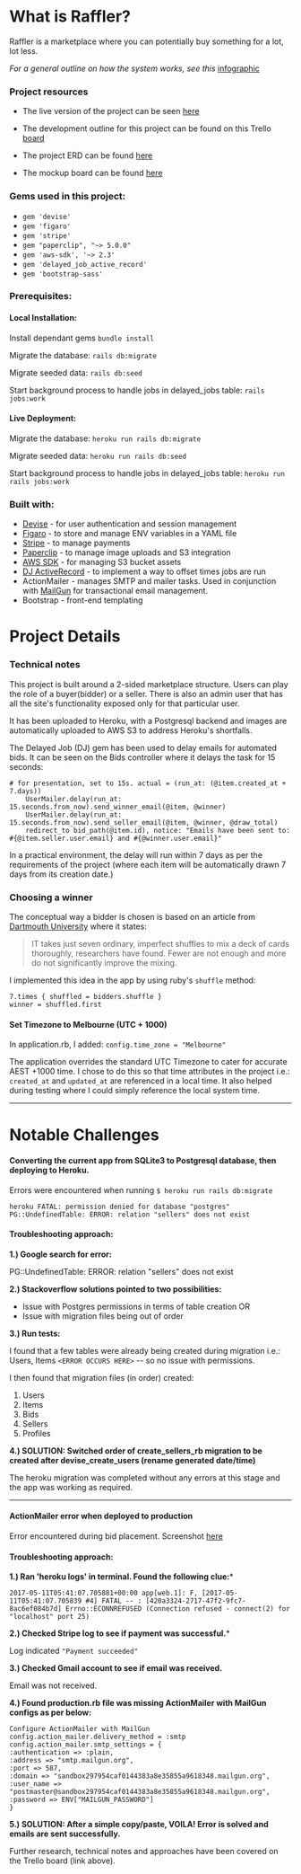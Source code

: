 # What is Raffler?

Raffler is a marketplace where you can potentially buy something for a lot, lot less.

*For a general outline on how the system works, see this* [infographic](https://1drv.ms/p/s!AtM30fNCNt04mhfA-JqnUmBgtnfK)


### Project resources
- The live version of the project can be seen [here](http://raffler-project.herokuapp.com/)

- The development outline for this project can be found on this Trello [board](https://trello.com/b/GtGdDZ9l/raffler)

- The project ERD can be found [here](https://trello-attachments.s3.amazonaws.com/5906b11860380455da83445a/590955e657dd560677d2fa28/ce66d5d8a43be61588a0c3af39ca5241/RafflerERD.png)

- The mockup board can be found [here](https://github.com/alfredosorio/Raffler/blob/master/app/assets/images/Screen%20Shot%202017-05-15%20at%2010.16.34.png)

### Gems used in this project:
- `gem 'devise'`
- `gem 'figaro'`
- `gem 'stripe'`
- `gem "paperclip", "~> 5.0.0"`
- `gem 'aws-sdk', '~> 2.3'`
- `gem 'delayed_job_active_record'`
- `gem 'bootstrap-sass'`

### Prerequisites:

#### Local Installation:

Install dependant gems
`bundle install`

Migrate the database:
`rails db:migrate`

Migrate seeded data:
`rails db:seed`

Start background process to handle jobs in delayed_jobs table:
`rails jobs:work`


#### Live Deployment:

Migrate the database:
`heroku run rails db:migrate`

Migrate seeded data:
`heroku run rails db:seed`

Start background process to handle jobs in delayed_jobs table:
`heroku run rails jobs:work`

### Built with:

- [Devise](https://github.com/plataformatec/devise) - for user authentication and session management
- [Figaro](https://github.com/laserlemon/figaro) - to store and manage ENV variables in a YAML file
- [Stripe](https://stripe.com/) - to manage payments
- [Paperclip](https://github.com/thoughtbot/paperclip) - to manage image uploads and S3 integration
- [AWS SDK](https://github.com/aws/aws-sdk-ruby) - for managing S3 bucket assets
- [DJ ActiveRecord](https://github.com/collectiveidea/delayed_job) - to implement a way to offset times jobs are run
- ActionMailer - manages SMTP and mailer tasks. Used in conjunction with [MailGun](https://www.mailgun.com/) for transactional email management.
- Bootstrap - front-end templating


# Project Details

### Technical notes
This project is built around a 2-sided marketplace structure. Users can play the role of a buyer(bidder) or a seller. There is also an admin user that has all the site's functionality exposed only for that particular user.

It has been uploaded to Heroku, with a Postgresql backend and images are automatically uploaded to AWS S3 to address Heroku's shortfalls.

The Delayed Job (DJ) gem has been used to delay emails for automated bids.
It can be seen on the Bids controller where it delays the task for 15 seconds:

```
# for presentation, set to 15s. actual = (run_at: (@item.created_at + 7.days))
    UserMailer.delay(run_at: 15.seconds.from_now).send_winner_email(@item, @winner)
    UserMailer.delay(run_at: 15.seconds.from_now).send_seller_email(@item, @winner, @draw_total)
    redirect_to bid_path(@item.id), notice: "Emails have been sent to: #{@item.seller.user.email} and #{@winner.user.email}"
```

In a practical environment, the delay will run within 7 days as per the requirements of the project (where each item will be automatically drawn 7 days from its creation date.)

### Choosing a winner
The conceptual way a bidder is chosen is based on an article from [Dartmouth University](https://www.dartmouth.edu/~chance/course/topics/winning_number.html) where it states:

> IT takes just seven ordinary, imperfect shuffles to mix a deck of cards
thoroughly, researchers have found. Fewer are not enough and more do not
significantly improve the mixing.

I implemented this idea in the app by using ruby's `shuffle` method:

```
7.times { shuffled = bidders.shuffle }
winner = shuffled.first
```

#### Set Timezone to Melbourne (UTC + 1000)

In application.rb, I added:
`config.time_zone = "Melbourne"`

The application overrides the standard UTC Timezone to cater for accurate AEST +1000 time. I chose to do this so that time attributes in the project i.e.: `created_at` and `updated_at` are referenced in a local time. It also helped during testing where I could simply reference the local system time.

---

# Notable Challenges
#### Converting the current app from SQLite3 to Postgresql database, then deploying to Heroku.

Errors were encountered when running `$ heroku run rails db:migrate`

```
heroku FATAL: permission denied for database "postgres"
PG::UndefinedTable: ERROR: relation "sellers" does not exist

```

#### Troubleshooting approach:
**1.) Google search for error:**

PG::UndefinedTable: ERROR: relation "sellers" does not exist

**2.) Stackoverflow solutions pointed to two possibilities:**

- Issue with Postgres permissions in terms of table creation OR
- Issue with migration files being out of order

**3.) Run tests:**

I found that a few tables were already being created during migration i.e.: Users, Items `<ERROR OCCURS HERE>` -- so no issue with permissions.

I then found that migration files (in order) created:
1. Users
2. Items
3. Bids
4. Sellers
5. Profiles

**4.) SOLUTION: Switched order of create_sellers_rb migration to be created after devise_create_users (rename generated date/time)**

The heroku migration was completed without any errors at this stage and the app was working as required.

---

#### ActionMailer error when deployed to production

Error encountered during bid placement. Screenshot [here](https://trello-attachments.s3.amazonaws.com/5906b11860380455da83445a/5913feaac391da9adbeaa8a4/2c56de35b1abacd33a7b5e88c530ba38/Heroku_Problem.png)

#### Troubleshooting approach:

**1.) Ran 'heroku logs' in terminal. Found the following clue:***

```
2017-05-11T05:41:07.705881+00:00 app[web.1]: F, [2017-05-11T05:41:07.705839 #4] FATAL -- : [420a3324-2717-47f2-9fc7-8ac6ef084b7d] Errno::ECONNREFUSED (Connection refused - connect(2) for "localhost" port 25)
```

**2.) Checked Stripe log to see if payment was successful.***

Log indicated `"Payment succeeded"`

**3.) Checked Gmail account to see if email was received.**

Email was not received.

**4.) Found production.rb file was missing ActionMailer with MailGun configs as per below:**

```
Configure ActionMailer with MailGun
config.action_mailer.delivery_method = :smtp
config.action_mailer.smtp_settings = {
:authentication => :plain,
:address => "smtp.mailgun.org",
:port => 587,
:domain => "sandbox297954caf0144383a8e35855a9618348.mailgun.org",
:user_name => "postmaster@sandbox297954caf0144383a8e35855a9618348.mailgun.org",
:password => ENV["MAILGUN_PASSWORD"]
}
```

**5.) SOLUTION: After a simple copy/paste, VOILA! Error is solved and emails are sent successfully.**

Further research, technical notes and approaches have been covered on the Trello board (link above).
